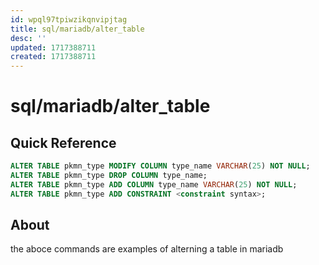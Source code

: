 ```yaml
---
id: wpql97tpiwzikqnvipjtag
title: sql/mariadb/alter_table
desc: ''
updated: 1717388711
created: 1717388711
---
```

# sql/mariadb/alter_table

## Quick Reference

```sql
ALTER TABLE pkmn_type MODIFY COLUMN type_name VARCHAR(25) NOT NULL;
ALTER TABLE pkmn_type DROP COLUMN type_name;
ALTER TABLE pkmn_type ADD COLUMN type_name VARCHAR(25) NOT NULL;
ALTER TABLE pkmn_type ADD CONSTRAINT <constraint syntax>;
```

## About



the aboce commands are examples of alterning a table in mariadb
